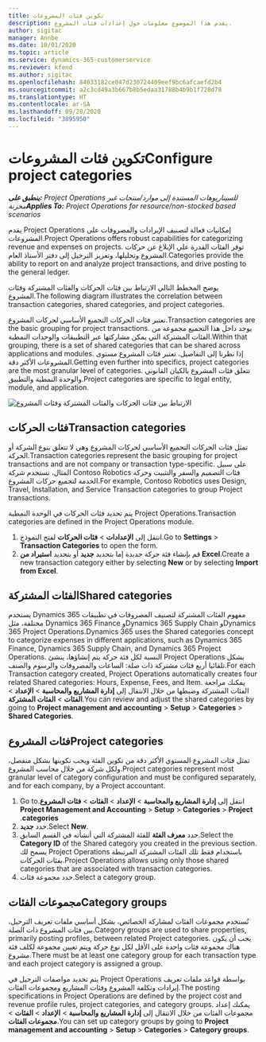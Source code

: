 ```yaml
---
title: تكوين فئات المشروعات
description: يقدم هذا الموضوع معلومات حول إعدادات فئات المشروع.
author: sigitac
manager: Annbe
ms.date: 10/01/2020
ms.topic: article
ms.service: dynamics-365-customerservice
ms.reviewer: kfend
ms.author: sigitac
ms.openlocfilehash: 84033182ce047d230724409eef9bc6afcaefd2b4
ms.sourcegitcommit: a2c3cd49a3b667b8b5edaa31788b4b9b1f728d78
ms.translationtype: HT
ms.contentlocale: ar-SA
ms.lasthandoff: 09/28/2020
ms.locfileid: "3895950"
---
```

# <a name="configure-project-categories"></a><span data-ttu-id="68156-103">تكوين فئات المشروعات</span><span class="sxs-lookup"><span data-stu-id="68156-103">Configure project categories</span></span>

<span data-ttu-id="68156-104">_**ينطبق على:** Project Operations للسيناريوهات المستندة إلى موارد/منتجات غير مخزنة‬_</span><span class="sxs-lookup"><span data-stu-id="68156-104">_**Applies To:** Project Operations for resource/non-stocked based scenarios_</span></span>

<span data-ttu-id="68156-105">يقدم Project Operations إمكانيات فعالة لتصنيف الإيرادات والمصروفات على المشروعات.</span><span class="sxs-lookup"><span data-stu-id="68156-105">Project Operations offers robust capabilities for categorizing revenue and expenses on projects.</span></span> <span data-ttu-id="68156-106">توفر الفئات القدرة علي الإبلاغ عن حركات المشروع وتحليلها، وتعزيز الترحيل إلى دفتر الأستاذ العام.</span><span class="sxs-lookup"><span data-stu-id="68156-106">Categories provide the ability to report on and analyze project transactions, and drive posting to the general ledger.</span></span>

<span data-ttu-id="68156-107">يوضح المخطط التالي الارتباط بين فئات الحركات والفئات المشتركة وفئات المشروع.</span><span class="sxs-lookup"><span data-stu-id="68156-107">The following diagram illustrates the correlation between transaction categories, shared categories, and project categories.</span></span> 

<span data-ttu-id="68156-108">تعتبر فئات الحركات التجميع الأساسي لحركات المشروع.</span><span class="sxs-lookup"><span data-stu-id="68156-108">Transaction categories are the basic grouping for project transactions.</span></span> <span data-ttu-id="68156-109">يوجد داخل هذا التجميع مجموعة من الفئات المشتركة التي يمكن مشاركتها عبر التطبيقات والوحدات النمطية.</span><span class="sxs-lookup"><span data-stu-id="68156-109">Within that grouping, there is a set of shared categories that can be shared across applications and modules.</span></span> <span data-ttu-id="68156-110">إذا نظرنا إلى التفاصيل، تعتبر فئات المشروع مستوى المشروعات الأكثر دقة.</span><span class="sxs-lookup"><span data-stu-id="68156-110">Getting even further into specifics, project categories are the most granular level of categories.</span></span> <span data-ttu-id="68156-111">تتعلق فئات المشروع بالكيان القانوني والوحدة النمطية والتطبيق.</span><span class="sxs-lookup"><span data-stu-id="68156-111">Project categories are specific to legal entity, module, and application.</span></span>

![الارتباط بين فئات الحركات والفئات المشتركة وفئات المشروع](media/project-categories.png)

## <a name="transaction-categories"></a><span data-ttu-id="68156-113">فئات الحركات</span><span class="sxs-lookup"><span data-stu-id="68156-113">Transaction categories</span></span>

<span data-ttu-id="68156-114">تمثل فئات الحركات التجميع الأساسي لحركات المشروع وهي لا تتعلق بنوع الشركة أو الحركة.</span><span class="sxs-lookup"><span data-stu-id="68156-114">Transaction categories represent the basic grouping for project transactions and are not company or transaction type-specific.</span></span> <span data-ttu-id="68156-115">على سبيل المثال، تستخدم شركة Contoso Robotics فئات التصميم والسفر والتثبيت وحركة الخدمة لتجميع حركات المشروع.</span><span class="sxs-lookup"><span data-stu-id="68156-115">For example, Contoso Robotics uses Design, Travel, Installation, and Service Transaction categories to group Project transactions.</span></span>

<span data-ttu-id="68156-116">يتم تحديد فئات الحركات في الوحدة النمطية Project Operations.</span><span class="sxs-lookup"><span data-stu-id="68156-116">Transaction categories are defined in the Project Operations module.</span></span> 
1. <span data-ttu-id="68156-117">انتقل إلى **الإعدادات** \> **فئات الحركات** لفتح النموذج.</span><span class="sxs-lookup"><span data-stu-id="68156-117">Go to **Settings** \> **Transaction Categories** to open the form.</span></span> 
2. <span data-ttu-id="68156-118">قم بإنشاء فئة حركة جديدة إما بتحديد **جديد** أو بتحديد **استيراد من Excel**.</span><span class="sxs-lookup"><span data-stu-id="68156-118">Create a new transaction category either by selecting **New** or by selecting **Import from Excel**.</span></span>

## <a name="shared-categories"></a><span data-ttu-id="68156-119">الفئات المشتركة</span><span class="sxs-lookup"><span data-stu-id="68156-119">Shared categories</span></span>

<span data-ttu-id="68156-120">يستخدم Dynamics 365 مفهوم الفئات المشتركة لتصنيف المصروفات في تطبيقات مختلفة، مثل Dynamics 365 Finance وDynamics 365 Supply Chain وDynamics 365 Project Operations.</span><span class="sxs-lookup"><span data-stu-id="68156-120">Dynamics 365 uses the Shared categories concept to categorize expenses in different applications, such as Dynamics 365 Finance, Dynamics 365 Supply Chain, and Dynamics 365 Project Operations.</span></span> <span data-ttu-id="68156-121">النسبة لكل فئة حركة يتم إنشاؤها، ينشئ Project Operations بشكل تلقائيا أربع فئات مشتركة ذات صلة: الساعات والمصروفات والرسوم والصنف.</span><span class="sxs-lookup"><span data-stu-id="68156-121">For each Transaction category created, Project Operations automatically creates four related Shared categories: Hours, Expense, Fees, and Item.</span></span> <span data-ttu-id="68156-122">يمكنك مراجعة الفئات المشتركة وضبطها من خلال الانتقال إلى **إدارة المشاريع والمحاسبة‬** \> **الإعداد** \> **الفئات** \> **الفئات المشتركة**.</span><span class="sxs-lookup"><span data-stu-id="68156-122">You can review and adjust the shared categories by going to **Project management and accounting** \> **Setup** \> **Categories** \> **Shared Categories**.</span></span>

## <a name="project-categories"></a><span data-ttu-id="68156-123">فئات المشروع</span><span class="sxs-lookup"><span data-stu-id="68156-123">Project categories</span></span>

<span data-ttu-id="68156-124">تمثل فئات المشروع المستوي الأكثر دقة من تكوين الفئة ويجب تكوينها بشكل منفصل، ولكل شركة من خلال محاسب المشروع.</span><span class="sxs-lookup"><span data-stu-id="68156-124">Project categories represent most granular level of category configuration and must be configured separately, and for each company, by a Project accountant.</span></span>

1. <span data-ttu-id="68156-125">انتقل إلى **إدارة المشاريع والمحاسبة‬‬‏‫** \> **الإعداد** \> **الفئات** \> **فئات المشروع**.</span><span class="sxs-lookup"><span data-stu-id="68156-125">Go to **Project Management and Accounting** \> **Setup** \> **Categories** \> **Project categories**.</span></span>
2. <span data-ttu-id="68156-126">حدد **جديد**.</span><span class="sxs-lookup"><span data-stu-id="68156-126">Select **New**.</span></span>
3. <span data-ttu-id="68156-127">حدد **معرف الفئة** للفئة المشتركة التي أنشأته في القسم السابق.</span><span class="sxs-lookup"><span data-stu-id="68156-127">Select the **Category ID** of the Shared category you created in the previous section.</span></span> <span data-ttu-id="68156-128">يسمح لك Project Operations باستخدام فقط تلك الفئات المشتركة المرتبطة بفئات الحركات.</span><span class="sxs-lookup"><span data-stu-id="68156-128">Project Operations allows using only those shared categories that are associated with transaction categories.</span></span>
4. <span data-ttu-id="68156-129">حدد مجموعة فئات.</span><span class="sxs-lookup"><span data-stu-id="68156-129">Select a category group.</span></span>

## <a name="category-groups"></a><span data-ttu-id="68156-130">مجموعات الفئات</span><span class="sxs-lookup"><span data-stu-id="68156-130">Category groups</span></span>

<span data-ttu-id="68156-131">تُستخدم مجموعات الفئات لمشاركة الخصائص، بشكل أساسي ملفات تعريف الترحيل، بين فئات المشروع ذات الصلة.</span><span class="sxs-lookup"><span data-stu-id="68156-131">Category groups are used to share properties, primarily posting profiles, between related Project categories.</span></span> <span data-ttu-id="68156-132">يجب أن يكون هناك مجموعة فئات واحدة على الأقل لكل نوع حركة ويتم تعيين مجموعة لكلف فئة مشروع.</span><span class="sxs-lookup"><span data-stu-id="68156-132">There must be at least one category group for each transaction type and each project category is assigned a group.</span></span>

<span data-ttu-id="68156-133">يتم تحديد مواصفات الترحيل في Project Operations بواسطة قواعد ملفات تعريف إيرادات وتكلفة المشروع وفئات المشاريع ومجموعات الفئات.</span><span class="sxs-lookup"><span data-stu-id="68156-133">The posting specifications in Project Operations are defined by the project cost and revenue profile rules, project categories, and category groups.</span></span> <span data-ttu-id="68156-134">يمكنك إعداد مجموعات الفئات من خلال الانتقال إلى **إدارة المشاريع والمحاسبة** \> **الإعداد** \> **الفئات** \> **مجموعات الفئات**.</span><span class="sxs-lookup"><span data-stu-id="68156-134">You can set up category groups by going to **Project management and accounting** \> **Setup** \> **Categories** \> **Category groups**.</span></span>
